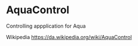 AquaControl
===========

Controlling appplication for Aqua

Wikipedia
https://da.wikipedia.org/wiki/AquaControl
